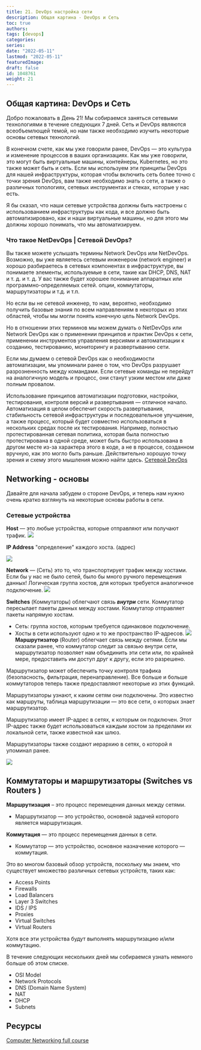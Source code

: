 ```yaml
---
title: 21. DevOps настройка сети
description: Общая картина - DevOps и Сеть
toc: true
authors:
tags: [devops]
categories:
series: 
date: "2022-05-11"
lastmod: "2022-05-11"
featuredImage:
draft: false
id: 1048761
weight: 21
---
```

## Общая картина: DevOps и Сеть

Добро пожаловать в День 21! Мы собираемся заняться сетевыми технологиями в течение следующих 7 дней. Сеть и DevOps являются всеобъемлющей темой, но нам также необходимо изучить некоторые основы сетевых технологий.

В конечном счете, как мы уже говорили ранее, DevOps — это культура и изменение процессов в ваших организациях. Как мы уже говорили, это могут быть виртуальные машины, контейнеры, Kubernetes, но это также может быть и сеть. Если мы используем эти принципы DevOps для нашей инфраструктуры, которая чтобы включить сеть более точно с точки зрения DevOps, вам также необходимо знать о сети, а также о различных топологиях, сетевых инструментах и ​​стеках, которые у нас есть.

Я бы сказал, что наши сетевые устройства должны быть настроены с использованием инфраструктуры как кода, и все должно быть автоматизировано, как и наши виртуальные машины, но для этого мы должны хорошо понимать, что мы автоматизируем.
### Что такое NetDevOps | Сетевой DevOps?

Вы также можете услышать термины Network DevOps или NetDevOps. Возможно, вы уже являетесь сетевым инженером (network engineer) и хорошо разбираетесь в сетевых компонентах в инфраструктуре, вы понимаете элементы, используемые в сети, такие как DHCP, DNS, NAT и т. д. и т. д. У вас также будет хорошее понимание аппаратных или программно-определяемых сетей. опции, коммутаторы, маршрутизаторы и т.д. и т.п.

Но если вы не сетевой инженер, то нам, вероятно, необходимо получить базовые знания по всем направлениям в некоторых из этих областей, чтобы мы могли понять конечную цель Network DevOps.

Но в отношении этих терминов мы можем думать о NetDevOps или Network DevOps как о применении принципов и практик DevOps к сети, применении инструментов управления версиями и автоматизации к созданию, тестированию, мониторингу и развертыванию сети.

Если мы думаем о сетевой DevOps как о необходимости автоматизации, мы упоминали ранее о том, что DevOps разрушает разрозненность между командами. Если сетевые команды не перейдут на аналогичную модель и процесс, они станут узким местом или даже полным провалом.

Использование принципов автоматизации подготовки, настройки, тестирования, контроля версий и развертывания — отличное начало. Автоматизация в целом обеспечит скорость развертывания, стабильность сетевой инфраструктуры и последовательное улучшение, а также процесс, который будет совместно использоваться в нескольких средах после их тестирования. Например, полностью протестированная сетевая политика, которая была полностью протестирована в одной среде, может быть быстро использована в другом месте из-за характера этого в коде, а не в процессе, созданном вручную, как это могло быть раньше.
Действительно хорошую точку зрения и схему этого мышления можно найти здесь. [Сетевой DevOps](https://www.thousandeyes.com/learning/techtorials/network-devops)
## Networking - основы 

Давайте для начала забудем о стороне DevOps, и теперь нам нужно очень кратко взглянуть на некоторые основы работы в сети.
### Сетевые устройства

**Host** — это любые устройства, которые отправляют или получают трафик.
![](../images/Day21_Networking1.ru.png?v1)

**IP Address** "определение" каждого хоста. (адрес)

![](../images/Day21_Networking2.ru.png?v1)

**Network**  — (Сеть) это то, что транспортирует трафик между хостами. Если бы у нас не было сетей, было бы много ручного перемещения данных!
Логическая группа хостов, для которых требуется аналогичное подключение.
![](../images/Day21_Networking3.ru.png?v1)

**Switches** (Коммутаторы) облегчают связь ***внутри*** сети. Коммутатор пересылает пакеты данных между хостами. Коммутатор отправляет пакеты напрямую хостам.
- Сеть: группа хостов, которым требуется одинаковое подключение.
- Хосты в сети используют одно и то же пространство IP-адресов.
![](../images/Day21_Networking4.ru.png?v1)
**Маршрутизатор** (Router) облегчает связь между сетями. Если мы сказали ранее, что коммутатор следит за связью внутри сети, маршрутизатор позволяет нам объединить эти сети или, по крайней мере, предоставить им доступ друг к другу, если это разрешено.

Маршрутизатор может обеспечить точку контроля трафика (безопасность, фильтрация, перенаправление). Все больше и больше коммутаторов теперь также предоставляют некоторые из этих функций.

Маршрутизаторы узнают, к каким сетям они подключены. Это известно как маршруты, таблица маршрутизации — это все сети, о которых знает маршрутизатор.

Маршрутизатор имеет IP-адрес в сетях, к которым он подключен. Этот IP-адрес также будет использоваться каждым хостом за пределами их локальной сети, также известной как шлюз.

Маршрутизаторы также создают иерархию в сетях, о которой я упоминал ранее.

![](../images/Day21_Networking5.ru.png?v1)

## Коммутаторы и маршрутизаторы (Switches vs Routers )

**Маршрутизация** – это процесс перемещения данных между сетями.
    
- Маршрутизатор — это устройство, основной задачей которого является маршрутизация.

**Коммутация** — это процесс перемещения данных в сети.

- Коммутатор — это устройство, основное назначение которого — коммутация.

Это во многом базовый обзор устройств, поскольку мы знаем, что существует множество различных сетевых устройств, таких как:

- Access Points 
- Firewalls 
- Load Balancers 
- Layer 3 Switches
- IDS / IPS 
- Proxies 
- Virtual Switches 
- Virtual Routers 

Хотя все эти устройства будут выполнять маршрутизацию и/или коммутацию.

В течение следующих нескольких дней мы собираемся узнать немного больше об этом списке.

- OSI Model 
- Network Protocols 
- DNS (Domain Name System)
- NAT 
- DHCP
- Subnets 

## Ресурсы 

[Computer Networking full course](https://www.youtube.com/watch?v=IPvYjXCsTg8)
